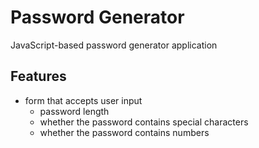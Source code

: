 # Password Generator

JavaScript-based password generator application

## Features
* form that accepts user input
    * password length
    * whether the password contains special characters
    * whether the password contains numbers